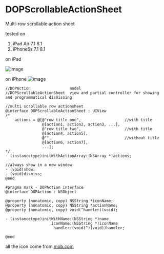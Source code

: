 DOPScrollableActionSheet
========================

Multi-row scrollable action sheet

tested on 

1. iPad Air 7.1 8.1
2. iPhone5s 7.1 8.1


on iPad

![image](https://github.com/dopcn/DOPScrollableActionSheet/blob/master/images/sample_ipad.gif)

on iPhone
![image](https://github.com/dopcn/DOPScrollableActionSheet/blob/master/images/sample_iphone.gif)

```objc
//DOPAction                 model
//DOPScrollableActionSheet  view and partial controller for showing and programmatical dismissing

//multi scrollable row actionsheet
@interface DOPScrollableActionSheet : UIView
/*
    actions = @[@"row title one",                   //with title
                @[action1, action2, action3, ...],
                @"row title two",                   //with title
                @[action4, action5],
                @"",                                //without title
                @[action6, action7],
                ...];
*/
- (instancetype)initWithActionArray:(NSArray *)actions;

//always show in a new window
- (void)show;
- (void)dismiss;
@end

#pragma mark - DOPAction interface
@interface DOPAction : NSObject

@property (nonatomic, copy) NSString *iconName;
@property (nonatomic, copy) NSString *actionName;
@property (nonatomic, copy) void(^handler)(void);

- (instancetype)initWithName:(NSString *)name
                    iconName:(NSString *)iconName
                     handler:(void(^)(void))handler;

@end
```

all the icon come from [mob.com](http:mob.com)
